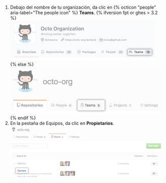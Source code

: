 1. Debajo del nombre de tu organización, da clic en
{% octicon "people" aria-label="The people icon" %} **Teams**.
  {% ifversion fpt or ghes > 3.2 %}
  ![Pestaña de equipos](/assets/images/help/organizations/organization-teams-tab-with-overview.png)
  {% else %}
  ![Pestaña de equipos](/assets/images/help/organizations/organization-teams-tab.png)
  {% endif %}
1. En la pestaña de Equipos, da clic en **Propietarios**. ![Equipo del propietario seleccionado](/assets/images/help/teams/owners-team.png)
